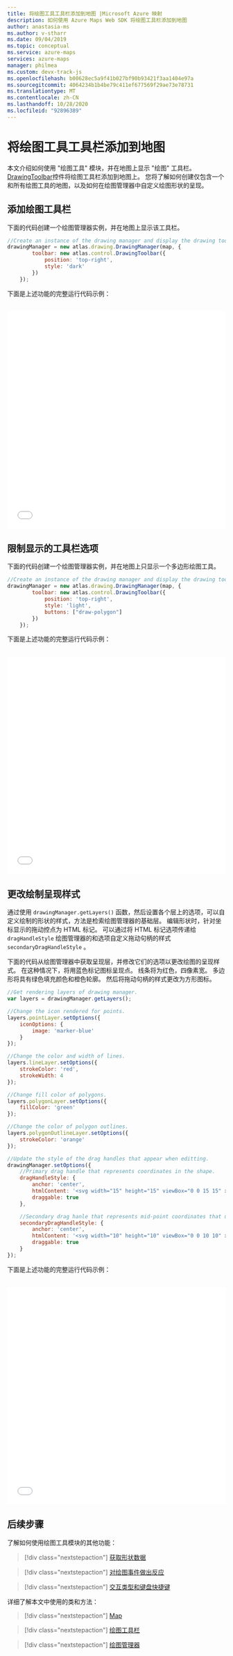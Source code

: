 ```yaml
---
title: 将绘图工具工具栏添加到地图 |Microsoft Azure 映射
description: 如何使用 Azure Maps Web SDK 将绘图工具栏添加到地图
author: anastasia-ms
ms.author: v-stharr
ms.date: 09/04/2019
ms.topic: conceptual
ms.service: azure-maps
services: azure-maps
manager: philmea
ms.custom: devx-track-js
ms.openlocfilehash: b00628ec5a9f41b027bf90b93421f3aa1404e97a
ms.sourcegitcommit: 4064234b1b4be79c411ef677569f29ae73e78731
ms.translationtype: MT
ms.contentlocale: zh-CN
ms.lasthandoff: 10/28/2020
ms.locfileid: "92896389"
---
```

# <a name="add-a-drawing-tools-toolbar-to-a-map"></a>将绘图工具工具栏添加到地图

本文介绍如何使用 "绘图工具" 模块，并在地图上显示 "绘图" 工具栏。 [DrawingToolbar](/javascript/api/azure-maps-drawing-tools/atlas.control.drawingtoolbar)控件将绘图工具栏添加到地图上。 您将了解如何创建仅包含一个和所有绘图工具的地图，以及如何在绘图管理器中自定义绘图形状的呈现。

## <a name="add-drawing-toolbar"></a>添加绘图工具栏

下面的代码创建一个绘图管理器实例，并在地图上显示该工具栏。

```javascript
//Create an instance of the drawing manager and display the drawing toolbar.
drawingManager = new atlas.drawing.DrawingManager(map, {
        toolbar: new atlas.control.DrawingToolbar({
            position: 'top-right',
            style: 'dark'
        })
    });
```

下面是上述功能的完整运行代码示例：

<br/>

<iframe height="500" style="width: 100%;" scrolling="no" title="添加绘图工具栏" src="//codepen.io/azuremaps/embed/ZEzLeRg/?height=265&theme-id=0&default-tab=js,result&editable=true" frameborder='no' loading="lazy" allowtransparency="true" allowfullscreen="true">
请参阅 CodePen 上的 "<a href='https://codepen.io/azuremaps/pen/ZEzLeRg/'>添加绘图" 工具栏</a>Azure Maps (<a href='https://codepen.io/azuremaps'>@azuremaps</a>) <a href='https://codepen.io'>CodePen</a>。
</iframe>


## <a name="limit-displayed-toolbar-options"></a>限制显示的工具栏选项

下面的代码创建一个绘图管理器实例，并在地图上只显示一个多边形绘图工具。 

```javascript
//Create an instance of the drawing manager and display the drawing toolbar with polygon drawing tool.
drawingManager = new atlas.drawing.DrawingManager(map, {
        toolbar: new atlas.control.DrawingToolbar({
            position: 'top-right',
            style: 'light',
            buttons: ["draw-polygon"]
        })
    });
```

下面是上述功能的完整运行代码示例：

<br/>

<iframe height="500" style="width: 100%;" scrolling="no" title="添加多边形绘图工具" src="//codepen.io/azuremaps/embed/OJLWWMy/?height=265&theme-id=0&default-tab=js,result&editable=true" frameborder='no' loading="lazy" allowtransparency="true" allowfullscreen="true">
请参阅在 CodePen 上 Azure Maps () 中<a href='https://codepen.io/azuremaps/pen/OJLWWMy/'>添加多边形绘图工具</a> <a href='https://codepen.io/azuremaps'>@azuremaps</a> 。 <a href='https://codepen.io'>CodePen</a>
</iframe>


## <a name="change-drawing-rendering-style"></a>更改绘制呈现样式

通过使用 `drawingManager.getLayers()` 函数，然后设置各个层上的选项，可以自定义绘制的形状的样式，方法是检索绘图管理器的基础层。 编辑形状时，针对坐标显示的拖动控点为 HTML 标记。 可以通过将 HTML 标记选项传递给 `dragHandleStyle` 绘图管理器的和选项自定义拖动句柄的样式 `secondaryDragHandleStyle` 。  

下面的代码从绘图管理器中获取呈现层，并修改它们的选项以更改绘图的呈现样式。 在这种情况下，将用蓝色标记图标呈现点。 线条将为红色，四像素宽。 多边形将具有绿色填充颜色和橙色轮廓。 然后将拖动句柄的样式更改为方形图标。 

```javascript
//Get rendering layers of drawing manager.
var layers = drawingManager.getLayers();

//Change the icon rendered for points.
layers.pointLayer.setOptions({
    iconOptions: {
        image: 'marker-blue'
    }
});

//Change the color and width of lines.
layers.lineLayer.setOptions({
    strokeColor: 'red',
    strokeWidth: 4
});

//Change fill color of polygons.
layers.polygonLayer.setOptions({
    fillColor: 'green'
});

//Change the color of polygon outlines.
layers.polygonOutlineLayer.setOptions({
    strokeColor: 'orange'
});

//Update the style of the drag handles that appear when editting.
drawingManager.setOptions({
    //Primary drag handle that represents coordinates in the shape.
    dragHandleStyle: {
        anchor: 'center',
        htmlContent: '<svg width="15" height="15" viewBox="0 0 15 15" xmlns="http://www.w3.org/2000/svg" style="cursor:pointer"><rect x="0" y="0" width="15" height="15" style="stroke:black;fill:white;stroke-width:4px;"/></svg>',
        draggable: true
    },

    //Secondary drag hanle that represents mid-point coordinates that users can grab to add new cooridnates in the middle of segments.
    secondaryDragHandleStyle: {
        anchor: 'center',
        htmlContent: '<svg width="10" height="10" viewBox="0 0 10 10" xmlns="http://www.w3.org/2000/svg" style="cursor:pointer"><rect x="0" y="0" width="10" height="10" style="stroke:white;fill:black;stroke-width:4px;"/></svg>',
        draggable: true
    }
});  
```

下面是上述功能的完整运行代码示例：

<br/>

<iframe height="500" style="width: 100%;" scrolling="no" title="更改绘制呈现样式" src="//codepen.io/azuremaps/embed/OJLWpyj/?height=265&theme-id=0&default-tab=js,result&editable=true" frameborder='no' loading="lazy" allowtransparency="true" allowfullscreen="true">
请参阅 CodePen 上的 () ，查看笔<a href='https://codepen.io/azuremaps/pen/OJLWpyj/'>更改绘制呈现 Azure Maps 样式</a> <a href='https://codepen.io/azuremaps'>@azuremaps</a> <a href='https://codepen.io'>CodePen</a>。
</iframe>


## <a name="next-steps"></a>后续步骤

了解如何使用绘图工具模块的其他功能：

> [!div class="nextstepaction"]
> [获取形状数据](map-get-shape-data.md)

> [!div class="nextstepaction"]
> [对绘图事件做出反应](drawing-tools-events.md)

> [!div class="nextstepaction"]
> [交互类型和键盘快捷键](drawing-tools-interactions-keyboard-shortcuts.md)

详细了解本文中使用的类和方法：

> [!div class="nextstepaction"]
> [Map](/javascript/api/azure-maps-control/atlas.map)

> [!div class="nextstepaction"]
> [绘图工具栏](/javascript/api/azure-maps-drawing-tools/atlas.control.drawingtoolbar)

> [!div class="nextstepaction"]
> [绘图管理器](/javascript/api/azure-maps-drawing-tools/atlas.drawing.drawingmanager)